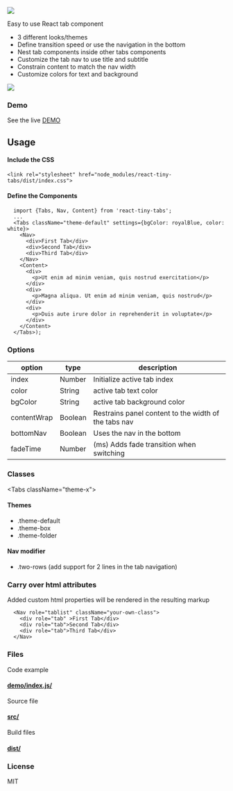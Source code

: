 ![](http://nashio.github.io/react-tiny-tabs/examples/demo/assets/img/logo-small.png)

Easy to use React tab component
* 3 different looks/themes
* Define transition speed or use the navigation in the bottom
* Nest tab components inside other tabs components
* Customize the tab nav to use title and subtitle
* Constrain content to match the nav width
* Customize colors for text and background

[![](http://nashio.github.io/react-tiny-tabs/examples/demo/assets/img/demo.jpg)](http://nashio.github.io/react-tiny-tabs/examples/demo/page)
<br/>



### Demo
See the live [DEMO](http://nashio.github.io/react-tiny-tabs/examples/demo/page)

## Usage
<!-- ### Install -->
<!-- ``` -->
<!-- npm install -D react-tiny-tabs -->
<!-- ``` -->
#### Include the CSS
```
<link rel="stylesheet" href="node_modules/react-tiny-tabs/dist/index.css">
```
#### Define the Components

```
  import {Tabs, Nav, Content} from 'react-tiny-tabs';
  ...
  <Tabs className="theme-default" settings={bgColor: royalBlue, color: white}>
    <Nav>
      <div>First Tab</div>
      <div>Second Tab</div>
      <div>Third Tab</div>
    </Nav>
    <Content>
      <div>
        <p>Ut enim ad minim veniam, quis nostrud exercitation</p>
      </div>
      <div>
        <p>Magna aliqua. Ut enim ad minim veniam, quis nostrud</p>
      </div>
      <div>
        <p>Duis aute irure dolor in reprehenderit in voluptate</p>
      </div>
    </Content>
  </Tabs>);

```


### Options

| option  | type |  description |
|---|---|---|
|index| Number | Initialize active tab index |
|color| String | active tab text color |
|bgColor| String | active tab background color |
|contentWrap| Boolean | Restrains panel content to the width of the tabs nav |
|bottomNav| Boolean | Uses the nav in the bottom |
|fadeTime| Number | (ms) Adds fade transition when switching |

### Classes
\<Tabs className="theme-x"\>

#### Themes
* .theme-default
* .theme-box
* .theme-folder
#### Nav modifier
* .two-rows (add support for 2 lines in the tab navigation)

### Carry over html attributes
Added custom html properties will be rendered in the resulting markup
```
  <Nav role="tablist" className="your-own-class">
    <div role="tab" >First Tab</div>
    <div role="tab">Second Tab</div>
    <div role="tab">Third Tab</div>
  </Nav>
```

### Files

Code example
#### [demo/index.js/](https://github.com/nashio/react-tiny-tabs/blob/master/examples/demo/index.js "code examples")

Source file
#### [src/](https://github.com/nashio/react-tiny-tabs/tree/master/src/index.js "source file")

Build files
#### [dist/](https://github.com/nashio/react-tiny-tabs/tree/master/dist "build files")



### License

MIT
